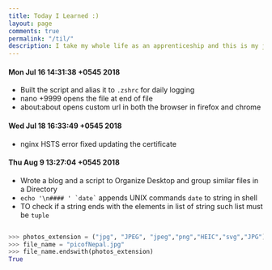 ```yaml
---
title: Today I Learned :)
layout: page
comments: true
permalink: "/til/"
description: I take my whole life as an apprenticeship and this is my journey each day
---
```



#### Mon Jul 16 14:31:38 +0545 2018

- Built the script and alias it to `.zshrc` for daily logging
- nano +9999 opens the file at end of file
- about:about opens custom url in both the browser in firefox and chrome

#### Wed Jul 18 16:33:49 +0545 2018

- nginx HSTS error fixed updating the certificate
 
#### Thu Aug  9 13:27:04 +0545 2018

- Wrote a blog and a script to Organize Desktop and group similar files in a Directory
- ``` echo '\n#### ' `date` ``` appends UNIX commands  `date` to string in shell  
- TO check if a string ends with the elements in list of string such list must be `tuple`  

 ```python

>>> photos_extension = ("jpg", "JPEG", "jpeg","png","HEIC","svg","JPG")
>>> file_name = "picofNepal.jpg"
>>> file_name.endswith(photos_extension)
True
```

